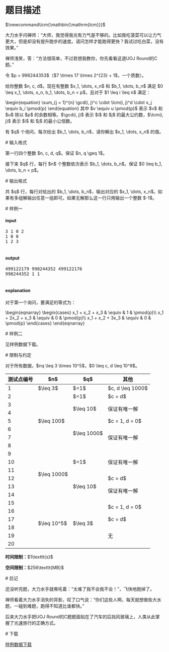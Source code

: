 # 题目描述

<div class="hide">
$\newcommand\lcm{\mathbin{\mathrm{lcm}}}$
</div>

<p>大力水手问禅师：“大师，我觉得我光有力气是不够的。比如我吃菠菜可以让力气更大，但是却没有提升跑步的速度。请问怎样才能跑得更快？我试过吃白菜，没有效果。”</p>
<p>禅师浅笑，答：“方法很简单，不过若想我教你，你先看看这道UOJ Round的C题。”</p>
<p>令 $p = 998244353$（$7 \times 17 \times 2^{23} + 1$，一个质数）。</p>
<p>给你整数 $n, c, d$。现在有整数 $x_1, \dots, x_n$ 和 $b_1, \dots, b_n$ 满足 $0 \leq x_1, \dots, x_n, b_1, \dots, b_n &lt; p$，且对于 $1 \leq i \leq n$ 满足：</p>
<p>\begin{equation}
\sum_{j = 1}^{n} \gcd(i, j)^c \cdot \lcm(i, j)^d \cdot x_j \equiv b_i \pmod{p}
\end{equation}
其中 $v \equiv u \pmod{p}$ 表示 $v$ 和 $u$ 除以 $p$ 的余数相等。$\gcd(i, j)$ 表示 $i$ 和 $j$ 的最大公约数，$\lcm(i, j)$ 表示 $i$ 和 $j$ 的最小公倍数。</p>
<p>有 $q$ 个询问，每次给出 $b_1, \dots, b_n$，请你解出 $x_1, \dots, x_n$ 的值。</p>
# 输入格式


<p>第一行四个整数 $n, c, d, q$。保证 $n, q \geq 1$。</p>
<p>接下来 $q$ 行，每行 $n$ 个整数依次表示 $b_1, \dots, b_n$。保证 $0 \leq b_1, \dots, b_n &lt; p$。</p>
# 输出格式


<p>共 $q$ 行，每行对给出的 $b_1, \dots, b_n$，输出对应的 $x_1, \dots, x_n$。如果有多组解输出任意一组即可。如果无解那么这一行只用输出一个整数 $-1$。</p>
# 样例一


<h4>input</h4>
<pre>3 1 0 2
1 0 0
1 2 3

</pre>

<h4>output</h4>
<pre>499122179 998244352 499122176
998244352 1 1

</pre>

<h4>explanation</h4>
<p>对于第一个询问，要满足的等式为：</p>
<p>\begin{eqnarray}
\begin{cases}
x_1 + x_2 + x_3 &amp; \equiv &amp; 1 &amp; \pmod{p}\\
x_1 + 2x_2 + x_3 &amp; \equiv &amp; 0 &amp; \pmod{p}\\
x_1 + x_2 + 3x_3 &amp; \equiv &amp; 0 &amp; \pmod{p}
\end{cases}
\end{eqnarray}</p>
# 样例二


<p>见样例数据下载。</p>
# 限制与约定


<p>对于所有数据，$nq \leq 3 \times 10^5$，$0 \leq c, d \leq 10^9$。</p>
<div class="table-responsive">
<table class="table table-bordered table-text-center table-vertical-middle"><thead><tr><th>测试点编号</th>
<th>$n$</th>
<th>$q$</th>
<th>其他</th>
</tr></thead><tbody><tr><td>1</td><td>$\leq 3$</td><td>$=1$</td><td>$c, d \leq 1000$</td></tr><tr><td>2</td><td rowspan="7">$\leq 100$</td><td>$=1$</td><td>$c = d$</td></tr><tr><td>3</td><td rowspan="2">$\leq 10$</td><td rowspan="2">保证有唯一解</td></tr><tr><td>4</td></tr><tr><td>5</td><td rowspan="4">$\leq 1000$</td><td>$c = 1, d = 0$</td></tr><tr><td>6</td><td rowspan="3">保证有唯一解</td></tr><tr><td>7</td></tr><tr><td>8</td></tr><tr><td>9</td><td rowspan="6">$\leq 1000$</td><td rowspan="3">$=1$</td><td rowspan="3">保证有唯一解</td></tr><tr><td>10</td></tr><tr><td>11</td></tr><tr><td>12</td><td rowspan="3">$\leq 10$</td><td>$c = d$</td></tr><tr><td>13</td><td rowspan="2">保证有唯一解</td></tr><tr><td>14</td></tr><tr><td>15</td><td rowspan="6">$\leq 10^5$</td><td rowspan="6">$\leq 3$</td><td rowspan="2">$c = 1, d = 0$</td></tr><tr><td>16</td></tr><tr><td>17</td><td>$c = d$</td></tr><tr><td>18</td><td rowspan="3">无</td></tr><tr><td>19</td></tr><tr><td>20</td></tr></tbody></table></div>

<p><strong>时间限制：</strong>$1\texttt{s}$</p>
<p><strong>空间限制：</strong>$256\texttt{MB}$</p>
# 后记


<p>还没听完题，大力水手就嘶吼着：“太难了我不会我不会！”，飞快地跑掉了。</p>
<p>禅师看着大力水手消失的背影，叹了口气说：“你们这些人啊，每天就想做些大水题，一碰到难题，跑得不知道比谁都快。”</p>
<p>后来大力水手把UOJ Round的C题题面贴在了汽车的后挡风玻璃上，人类从此掌握了光速旅行的正确方式。</p>
# 下载


<p><a href="/download.php?type=problem&amp;id=62">样例数据下载</a></p>
